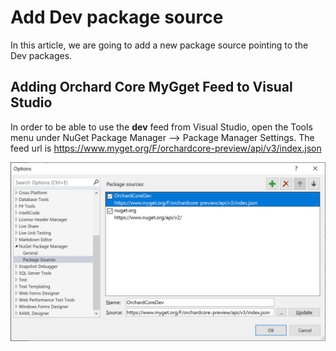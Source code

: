 # Add Dev package source

In this article, we are going to add a new package source pointing to the Dev packages.

## Adding Orchard Core MyGget Feed to Visual Studio

In order to be able to use the __dev__ feed from Visual Studio, open the Tools menu under NuGet Package Manager --> Package Manager Settings.
The feed url is <https://www.myget.org/F/orchardcore-preview/api/v3/index.json>

![image](assets/addMyGetPackageSource.png)

